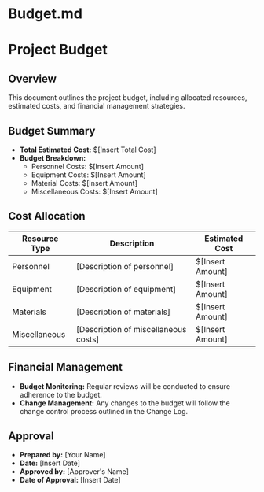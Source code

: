 # Budget.md

# Project Budget

## Overview
This document outlines the project budget, including allocated resources, estimated costs, and financial management strategies.

## Budget Summary
- **Total Estimated Cost:** $[Insert Total Cost]
- **Budget Breakdown:**
  - Personnel Costs: $[Insert Amount]
  - Equipment Costs: $[Insert Amount]
  - Material Costs: $[Insert Amount]
  - Miscellaneous Costs: $[Insert Amount]

## Cost Allocation
| Resource Type      | Description               | Estimated Cost |
|--------------------|---------------------------|-----------------|
| Personnel          | [Description of personnel] | $[Insert Amount] |
| Equipment          | [Description of equipment] | $[Insert Amount] |
| Materials          | [Description of materials] | $[Insert Amount] |
| Miscellaneous      | [Description of miscellaneous costs] | $[Insert Amount] |

## Financial Management
- **Budget Monitoring:** Regular reviews will be conducted to ensure adherence to the budget.
- **Change Management:** Any changes to the budget will follow the change control process outlined in the Change Log.

## Approval
- **Prepared by:** [Your Name]
- **Date:** [Insert Date]
- **Approved by:** [Approver's Name]
- **Date of Approval:** [Insert Date]